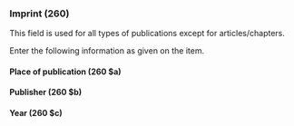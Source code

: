 ### Imprint (260)

This field is used for all types of publications except for articles/chapters.  

Enter the following information as given on the item.

#### Place of publication (260 $a)

#### Publisher (260 $b)

#### Year (260 $c)
